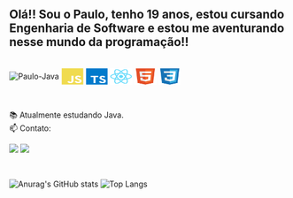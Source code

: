 ## Olá!! Sou o Paulo, tenho 19 anos, estou cursando Engenharia de Software e estou me aventurando nesse mundo da programação!!

<div style="display: inline_block"><br>
  <img align="center" alt="Paulo-Java" height="30" width="40" src="https://cdn.jsdelivr.net/gh/devicons/devicon@latest/icons/java/java-original.svg">
  <img align="center" alt="Paulo-Js" height="30" width="40" src="https://raw.githubusercontent.com/devicons/devicon/master/icons/javascript/javascript-plain.svg">
  <img align="center" alt="Paulo-Ts" height="30" width="40" src="https://raw.githubusercontent.com/devicons/devicon/master/icons/typescript/typescript-plain.svg">
  <img align="center" alt="Paulo-React" height="30" width="40" src="https://raw.githubusercontent.com/devicons/devicon/master/icons/react/react-original.svg">
  <img align="center" alt="Paulo-HTML" height="30" width="40" src="https://raw.githubusercontent.com/devicons/devicon/master/icons/html5/html5-original.svg">
  <img align="center" alt="Paulo-CSS" height="30" width="40" src="https://raw.githubusercontent.com/devicons/devicon/master/icons/css3/css3-original.svg">
</div>

<p><br></p>


📚 Atualmente estudando Java.<br>
📫 Contato:
<div> 
  <a href="https://www.linkedin.com/in/paulo-henrique-197482198/" target="_blank"><img src="https://img.shields.io/badge/LinkedIn-0077B5?style=for-the-badge&logo=linkedin&logoColor=white" target="_blank"></a>
  <a href = "mailto:paulo.tavares2903@gmail.com"><img src="https://img.shields.io/badge/Gmail-D14836?style=for-the-badge&logo=gmail&logoColor=white" target="_blank"></a>
</div>
<p><br></p>

![Anurag's GitHub stats](https://github-readme-stats-git-master-paulohenriquetcastro.vercel.app/api?username=PauloHenriqueTCastro\&rank_icon=github&theme=tokyonight)
![Top Langs](https://github-readme-stats-git-master-paulohenriquetcastro.vercel.app/api/top-langs/?username=PauloHenriqueTCastro&hide_progress=true&theme=tokyonight)





